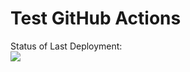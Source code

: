 # Test GitHub Actions

Status of Last Deployment:<br>
<img src="https://github.com/mosiahr/test-gh-actions-aws-lambda/workflows/CI/badge.svg?branch=main">
